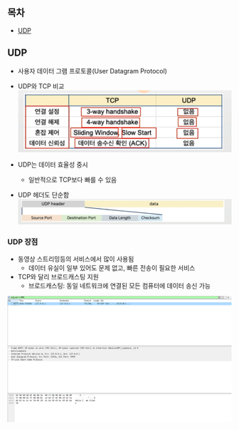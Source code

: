 ## 목차
- [UDP](#udp)

## UDP
- 사용자 데이터 그램 프로토콜(User Datagram Protocol)
- UDP와 TCP 비교
![](img/2022-05-31-11-16-01.png)

- UDP는 데이터 효율성 중시
    - 일반적으로 TCP보다 빠를 수 있음
- UDP 헤더도 단순함
![](img/2022-05-31-11-16-29.png)

### UDP 장점
- 동영상 스트리밍등의 서비스에서 많이 사용됨
    - 데이터 유실이 일부 있어도 문제 없고, 빠른 전송이 필요한 서비스
- TCP와 달리 브로드캐스팅 지원
    - 브로드캐스팅: 동일 네트워크에 연결된 모든 컴퓨터에 데이터 송신 가능

![](img/2022-05-31-11-20-19.png)